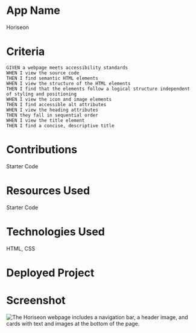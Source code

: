 # App Name
Horiseon

# Criteria
```
GIVEN a webpage meets accessibility standards
WHEN I view the source code
THEN I find semantic HTML elements
WHEN I view the structure of the HTML elements
THEN I find that the elements follow a logical structure independent of styling and positioning
WHEN I view the icon and image elements
THEN I find accessible alt attributes
WHEN I view the heading attributes
THEN they fall in sequential order
WHEN I view the title element
THEN I find a concise, descriptive title
```
# Contributions
Starter Code

# Resources Used
Starter Code

# Technologies Used
HTML, CSS
# Deployed Project

# Screenshot
![The Horiseon webpage includes a navigation bar, a header image, and cards with text and images at the bottom of the page.](./Assets/01-html-css-git-homework-demo.png)